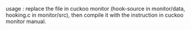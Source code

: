 usage : replace the file in cuckoo monitor (hook-source in monitor/data, hooking.c in monitor/src), then compile it with the instruction in cuckoo monitor manual.
